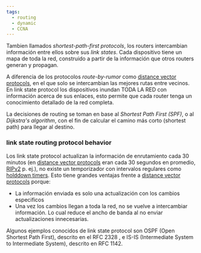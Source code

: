 ```yaml
---
tags:
  - routing
  - dynamic
  - CCNA
---
```


Tambien llamados _shortest-path-first protocols_, los routers intercambian información entre ellos sobre sus _link states_. Cada dispositivo tiene un mapa de toda la red, construido a partir de la información que otros routers generan y propagan. 

A diferencia de los protocolos _route-by-rumor_ como [distance vector protocols](distance%20vector%20protocols.md), en el que solo se intercambian las mejores rutas entre vecinos. En link state protocol los dispositivos inundan TODA LA RED con información acerca de sus enlaces, esto permite que cada router tenga un conocimiento detallado de la red completa. 

La decisiones de routing se toman en base al _Shortest Path First (SPF)_, o al _Dijkstra's algorithm_, con el fin de calcular el camino más corto (shortest path) para llegar al destino. 

### link state routing protocol behavior
Los link state protocol actualizan la información de enrutamiento cada 30 minutos (en [distance vector protocols](distance%20vector%20protocols.md) eran cada 30 segundos en promedio, [RIPv2](RIPv2.md) p. ej.), no existe un temporizador con intervalos regulares como [holddown timers](holddown%20timers.md). 
Esto tiene grandes ventajas frente a [distance vector protocols](distance%20vector%20protocols.md) porque:
- La información enviada es solo una actualización con los cambios especificos
- Una vez los cambios llegan a toda la red, no se vuelve a intercambiar información. Lo cual reduce el ancho de banda al no enviar actualizaciones innecesarias. 

Algunos ejemplos conocidos de link state protocol son OSPF (Open Shortest Path First), descrito en el RFC 2328 , e IS-IS (Intermediate System to Intermediate System), descrito en RFC 1142.


